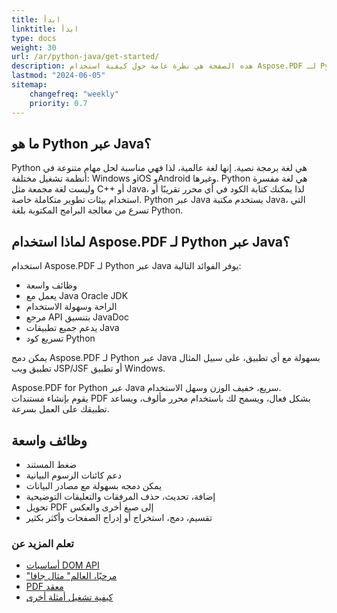 ```yaml
---
title: ابدأ
linktitle: ابدأ
type: docs
weight: 30
url: /ar/python-java/get-started/
description: هذه الصفحة هي نظرة عامة حول كيفية استخدام Aspose.PDF لـ Python عبر Java لإنشاء وتحرير مستند PDF
lastmod: "2024-06-05"
sitemap:
    changefreq: "weekly"
    priority: 0.7
---
```


## ما هو Python عبر Java؟

Python هي لغة برمجة نصية. إنها لغة عالمية، لذا فهي مناسبة لحل مهام متنوعة في أنظمة تشغيل مختلفة: Windows وiOS وAndroid وغيرها.
Python هي لغة مفسرة وليست لغة مجمعة مثل C++ أو Java، لذا يمكنك كتابة الكود في أي محرر تقريبًا أو استخدام بيئات تطوير متكاملة خاصة.
Python عبر Java يستخدم مكتبة Java، التي تسرع من معالجة البرامج المكتوبة بلغة Python.

## لماذا استخدام Aspose.PDF لـ Python عبر Java؟

استخدام Aspose.PDF لـ Python عبر Java يوفر الفوائد التالية:

- وظائف واسعة
- يعمل مع Java Oracle JDK
- الراحة وسهولة الاستخدام
- مرجع API بتنسيق JavaDoc
- يدعم جميع تطبيقات Java
- تسريع كود Python

يمكن دمج Aspose.PDF لـ Python عبر Java بسهولة مع أي تطبيق، على سبيل المثال تطبيق ويب JSP/JSF أو تطبيق Windows.

Aspose.PDF for Python عبر Java سريع، خفيف الوزن وسهل الاستخدام.  
يقوم بإنشاء مستندات PDF بشكل فعال، ويسمح لك باستخدام محرر مألوف، ويساعد تطبيقك على العمل بسرعة.

## وظائف واسعة

- ضغط المستند
- دعم كائنات الرسوم البيانية
- يمكن دمجه بسهولة مع مصادر البيانات
- إضافة، تحديث، حذف المرفقات والتعليقات التوضيحية
- تحويل PDF إلى صيغ أخرى والعكس
- تقسيم، دمج، استخراج أو إدراج الصفحات وأكثر بكثير

### تعلم المزيد عن

- [أساسيات DOM API](/pdf/ar/python-java/basics-of-dom-api/)
- ["مرحبًا، العالم" مثال جافا](/pdf/ar/python-java/hello-world-example/)
- [PDF معقد](/pdf/ar/python-java/complex-pdf-example/)
- [كيفية تشغيل أمثلة أخرى](/pdf/ar/python-java/how-to-run-other-examples/)